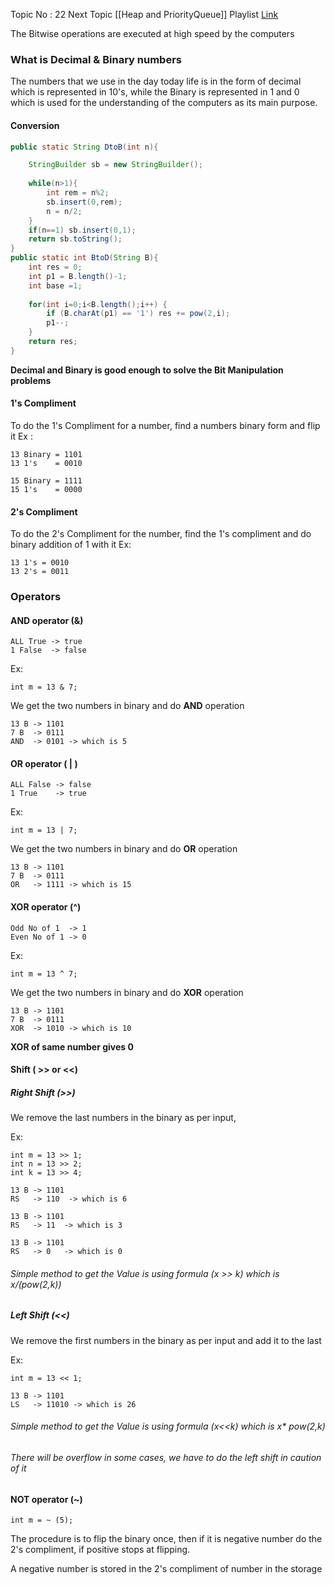 Topic No : 22
Next Topic [[Heap and PriorityQueue]]
Playlist [Link](https://youtube.com/playlist?list=PLgUwDviBIf0rnqh8QsJaHyIX7KUiaPUv7&si=6cK6gcwi2isO0uxr)

The Bitwise operations are executed at high speed by the computers

### What is Decimal & Binary numbers

The numbers that we use in the day today life is in the form of decimal which is represented in 10's, while the Binary is represented in 1 and 0 which is used for the understanding of the computers as its main purpose.

#### Conversion

```Java
public static String DtoB(int n){  

    StringBuilder sb = new StringBuilder();  
    
    while(n>1){  
        int rem = n%2;  
        sb.insert(0,rem);  
        n = n/2;  
    }  
    if(n==1) sb.insert(0,1);  
    return sb.toString();  
}  
public static int BtoD(String B){  
    int res = 0;  
    int p1 = B.length()-1;  
    int base =1;  
    
    for(int i=0;i<B.length();i++) {  
        if (B.charAt(p1) == '1') res += pow(2,i);  
        p1--;  
    }  
    return res;  
}
```

**Decimal and Binary is good enough to solve the Bit Manipulation problems**

#### 1's Compliment

To do the 1's Compliment for a number, find a numbers binary form and flip it
Ex : 
```
13 Binary = 1101
13 1's    = 0010

15 Binary = 1111
15 1's    = 0000
```

#### 2's Compliment

To do the 2's Compliment for the number, find the 1's compliment and do binary addition of 1 with it 
Ex:
```
13 1's = 0010
13 2's = 0011
```


### Operators

#### AND operator (&)
```
ALL True -> true
1 False  -> false
```

Ex:
```
int m = 13 & 7;
```

We get the two numbers in binary and do **AND** operation
```
13 B -> 1101
7 B  -> 0111
AND  -> 0101 -> which is 5
```

#### OR operator ( | )
```
ALL False -> false
1 True    -> true
```

Ex:
```
int m = 13 | 7;
```

We get the two numbers in binary and do **OR** operation
```
13 B -> 1101
7 B  -> 0111
OR   -> 1111 -> which is 15
```

#### XOR operator (^)
```
Odd No of 1  -> 1
Even No of 1 -> 0
```

Ex:
```
int m = 13 ^ 7;
```

We get the two numbers in binary and do **XOR** operation
```
13 B -> 1101
7 B  -> 0111
XOR  -> 1010 -> which is 10
```

**XOR of same number gives 0**
#### Shift ( >> or <<)

##### Right Shift (>>)

We remove the last numbers in the binary as per input,

Ex:
```
int m = 13 >> 1;
int n = 13 >> 2;
int k = 13 >> 4;
```

```
13 B -> 1101
RS   -> 110  -> which is 6

13 B -> 1101
RS   -> 11  -> which is 3

13 B -> 1101
RS   -> 0   -> which is 0
```
###### Simple method to get the Value is using formula (x >> k) which is x/(pow(2,k)) 

##### Left Shift (<<)

We remove the first numbers in the binary as per input and add it to the last

Ex:
```
int m = 13 << 1;
```

```
13 B -> 1101
LS   -> 11010 -> which is 26
```
###### Simple method to get the Value is using formula (x<<k) which is x* pow(2,k)
###### There will be overflow in some cases, we have to do the left shift in caution of it

#### NOT operator (~)

```
int m = ~ (5);
```

The procedure is to flip the binary once, then if it is negative number do the 2's compliment, if positive stops at flipping.

A negative number is stored in the 2's compliment of number in the storage
